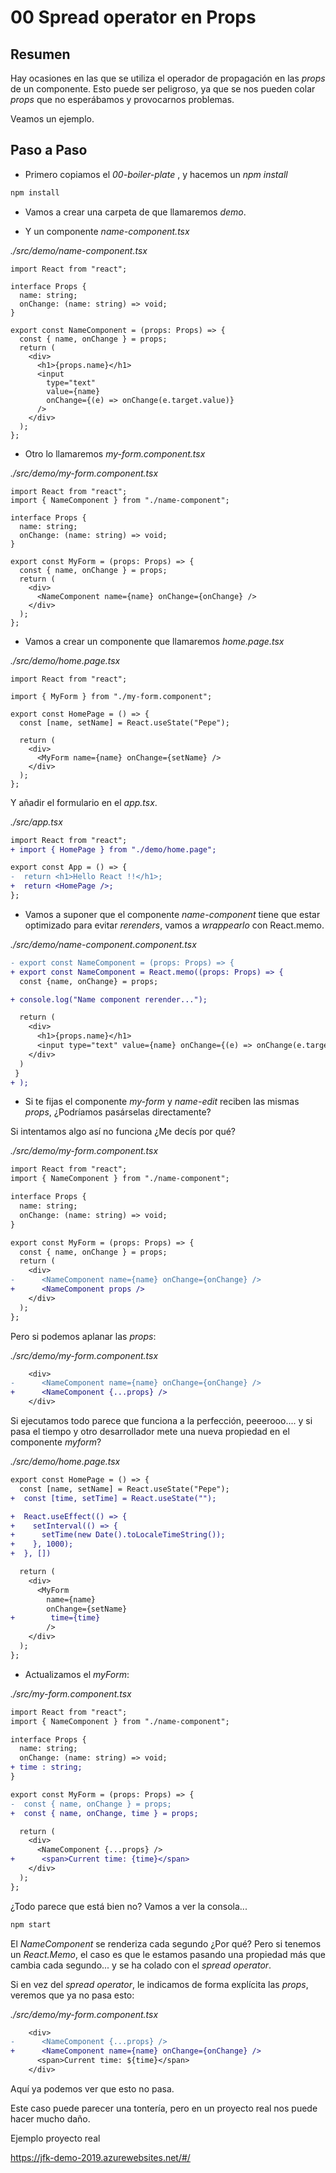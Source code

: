 # 00 Spread operator en Props

## Resumen

Hay ocasiones en las que se utiliza el operador de propagación en las _props_ de un componente. Esto puede ser peligroso, ya que se nos pueden colar _props_ que no esperábamos y provocarnos problemas.

Veamos un ejemplo.

## Paso a Paso

- Primero copiamos el _00-boiler-plate_ , y hacemos un _npm install_

```bash
npm install
```

- Vamos a crear una carpeta de que llamaremos _demo_.

- Y un componente _name-component.tsx_

_./src/demo/name-component.tsx_

```tsx
import React from "react";

interface Props {
  name: string;
  onChange: (name: string) => void;
}

export const NameComponent = (props: Props) => {
  const { name, onChange } = props;
  return (
    <div>
      <h1>{props.name}</h1>
      <input
        type="text"
        value={name}
        onChange={(e) => onChange(e.target.value)}
      />
    </div>
  );
};
```

- Otro lo llamaremos _my-form.component.tsx_

_./src/demo/my-form.component.tsx_

```tsx
import React from "react";
import { NameComponent } from "./name-component";

interface Props {
  name: string;
  onChange: (name: string) => void;
}

export const MyForm = (props: Props) => {
  const { name, onChange } = props;
  return (
    <div>
      <NameComponent name={name} onChange={onChange} />
    </div>
  );
};
```

- Vamos a crear un componente que llamaremos _home.page.tsx_

_./src/demo/home.page.tsx_

```tsx
import React from "react";

import { MyForm } from "./my-form.component";

export const HomePage = () => {
  const [name, setName] = React.useState("Pepe");

  return (
    <div>
      <MyForm name={name} onChange={setName} />
    </div>
  );
};
```

Y añadir el formulario en el _app.tsx_.

_./src/app.tsx_

```diff
import React from "react";
+ import { HomePage } from "./demo/home.page";

export const App = () => {
-  return <h1>Hello React !!</h1>;
+  return <HomePage />;
};
```

- Vamos a suponer que el componente _name-component_ tiene que estar optimizado para evitar _rerenders_, vamos a _wrappearlo_ con React.memo.

_./src/demo/name-component.component.tsx_

```diff
- export const NameComponent = (props: Props) => {
+ export const NameComponent = React.memo((props: Props) => {
  const {name, onChange} = props;

+ console.log("Name component rerender...");

  return (
    <div>
      <h1>{props.name}</h1>
      <input type="text" value={name} onChange={(e) => onChange(e.target.value)} />
    </div>
  )
 }
+ );
```

- Si te fijas el componente _my-form_ y _name-edit_ reciben las mismas _props_, ¿Podríamos pasárselas directamente?

Si intentamos algo así no funciona ¿Me decís por qué?

_./src/demo/my-form.component.tsx_

```diff
import React from "react";
import { NameComponent } from "./name-component";

interface Props {
  name: string;
  onChange: (name: string) => void;
}

export const MyForm = (props: Props) => {
  const { name, onChange } = props;
  return (
    <div>
-      <NameComponent name={name} onChange={onChange} />
+      <NameComponent props />
    </div>
  );
};
```

Pero si podemos aplanar las _props_:

_./src/demo/my-form.component.tsx_

```diff
    <div>
-      <NameComponent name={name} onChange={onChange} />
+      <NameComponent {...props} />
    </div>
```

Si ejecutamos todo parece que funciona a la perfección, peeerooo.... y si pasa el tiempo y otro desarrollador mete una nueva propiedad en el componente _myform_?

_./src/demo/home.page.tsx_

```diff
export const HomePage = () => {
  const [name, setName] = React.useState("Pepe");
+  const [time, setTime] = React.useState("");

+  React.useEffect(() => {
+    setInterval(() => {
+      setTime(new Date().toLocaleTimeString());
+    }, 1000);
+  }, [])

  return (
    <div>
      <MyForm
        name={name}
        onChange={setName}
+        time={time}
        />
    </div>
  );
};
```

- Actualizamos el _myForm_:

_./src/my-form.component.tsx_

```diff
import React from "react";
import { NameComponent } from "./name-component";

interface Props {
  name: string;
  onChange: (name: string) => void;
+ time : string;
}

export const MyForm = (props: Props) => {
-  const { name, onChange } = props;
+  const { name, onChange, time } = props;

  return (
    <div>
      <NameComponent {...props} />
+      <span>Current time: {time}</span>
    </div>
  );
};
```

¿Todo parece que está bien no? Vamos a ver la consola...

```bash
npm start
```

El _NameComponent_ se renderiza cada segundo ¿Por qué? Pero si tenemos un _React.Memo_, el caso es que le estamos pasando una propiedad más que cambia cada segundo... y se ha colado con el _spread operator_.

Si en vez del _spread operator_, le indicamos de forma explícita las _props_, veremos que ya no pasa esto:

_./src/demo/my-form.component.tsx_

```diff
    <div>
-      <NameComponent {...props} />
+      <NameComponent name={name} onChange={onChange} />
      <span>Current time: ${time}</span>
    </div>
```

Aquí ya podemos ver que esto no pasa.

Este caso puede parecer una tontería, pero en un proyecto real nos puede hacer mucho daño.

Ejemplo proyecto real

https://jfk-demo-2019.azurewebsites.net/#/
